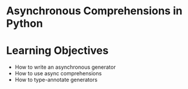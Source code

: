 # Asynchronous Comprehensions in Python
# Learning Objectives

 - How to write an asynchronous generator
 - How to use async comprehensions
 - How to type-annotate generators
